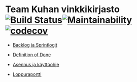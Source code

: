 # Team Kuhan vinkkikirjasto [![Build Status](https://travis-ci.org/Mirex97/Team-Kuha-Ohtu.svg?branch=master)](https://travis-ci.org/Mirex97/Team-Kuha-Ohtu)[![Maintainability](https://api.codeclimate.com/v1/badges/6c8b0a0f522f995b15f8/maintainability)](https://codeclimate.com/github/Mirex97/Team-Kuha-Ohtu/maintainability)[![codecov](https://codecov.io/gh/Mirex97/Team-Kuha-Ohtu/branch/master/graph/badge.svg)](https://codecov.io/gh/Mirex97/Team-Kuha-Ohtu)

* [Backlog ja Sprintlogit](https://docs.google.com/spreadsheets/d/10le1rAXnpnXbXQAB3VVUD4vGYFyIbnLuF8VZ20hsJDA/edit?usp=sharing)
* [Definition of Done](doc/DEFINITION_OF_DONE.md)
* [Asennus ja käyttöohje](doc/ASENNUS_JA_KAYTTOOHJE.md)

* [Loppuraportti](https://docs.google.com/document/d/1rQd234RbI4LtBc0SJ6W9bGL7vr4ig0KDkz06OURIwgU/edit?usp=sharing)
